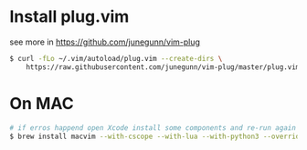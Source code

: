 # Install plug.vim
see more in https://github.com/junegunn/vim-plug
```bash
$ curl -fLo ~/.vim/autoload/plug.vim --create-dirs \
    https://raw.githubusercontent.com/junegunn/vim-plug/master/plug.vim
```

# On MAC

```bash
# if erros happend open Xcode install some components and re-run again
$ brew install macvim --with-cscope --with-lua --with-python3 --override-system-vim
```
